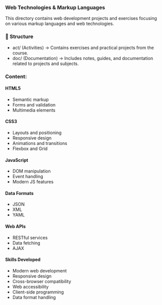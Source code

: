 ### Web Technologies & Markup Languages
This directory contains web development projects and exercises focusing on various markup languages and web technologies.

### 📂 Structure 
- act/ (Activities) → Contains exercises and practical projects from the course.
- doc/ (Documentation) → Includes notes, guides, and documentation related to projects and subjects.

### Content:

#### HTML5
  - Semantic markup
  - Forms and validation
  - Multimedia elements


#### CSS3
  - Layouts and positioning
  - Responsive design
  - Animations and transitions
  - Flexbox and Grid


#### JavaScript
  - DOM manipulation
  - Event handling
  - Modern JS features


#### Data Formats
  - JSON
  - XML
  - YAML


#### Web APIs
  - RESTful services
  - Data fetching
  - AJAX


#### Skills Developed
  - Modern web development
  - Responsive design
  - Cross-browser compatibility
  - Web accessibility
  - Client-side programming
  - Data format handling
